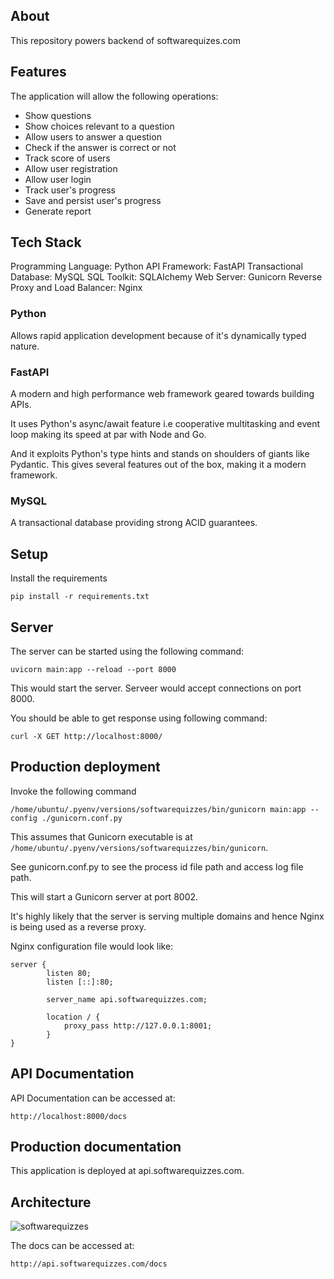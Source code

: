 ## About

This repository powers backend of softwarequizes.com

## Features

The application will allow the following operations:
- Show questions
- Show choices relevant to a question
- Allow users to answer a question
- Check if the answer is correct or not
- Track score of users
- Allow user registration
- Allow user login
- Track user's progress
- Save and persist user's progress
- Generate report

## Tech Stack

Programming Language: Python
API Framework: FastAPI
Transactional Database: MySQL
SQL Toolkit: SQLAlchemy
Web Server: Gunicorn
Reverse Proxy and Load Balancer: Nginx

### Python

Allows rapid application development because of it's dynamically typed nature.

### FastAPI

A modern and high performance web framework geared towards building APIs.

It uses Python's async/await feature i.e cooperative multitasking and event loop making its speed at par with Node and Go.

And it exploits Python's type hints and stands on shoulders of giants like Pydantic. This gives several features out of the box, making it a modern framework.

### MySQL

A transactional database providing strong ACID guarantees.

## Setup

Install the requirements

    pip install -r requirements.txt

## Server

The server can be started using the following command:

    uvicorn main:app --reload --port 8000

This would start the server. Serveer would accept connections on port 8000.

You should be able to get response using following command:

    curl -X GET http://localhost:8000/

## Production deployment

Invoke the following command

    /home/ubuntu/.pyenv/versions/softwarequizzes/bin/gunicorn main:app --config ./gunicorn.conf.py

This assumes that Gunicorn executable is at `/home/ubuntu/.pyenv/versions/softwarequizzes/bin/gunicorn`.

See gunicorn.conf.py to see the process id file path and access log file path.

This will start a Gunicorn server at port 8002.

It's highly likely that the server is serving multiple domains and hence Nginx is being used as a reverse proxy.

Nginx configuration file would look like:

    server {
            listen 80;
            listen [::]:80;

            server_name api.softwarequizzes.com;

            location / {
                proxy_pass http://127.0.0.1:8001;
            }
    }

## API Documentation

API Documentation can be accessed at:

    http://localhost:8000/docs

## Production documentation

This application is deployed at api.softwarequizzes.com.

## Architecture

![softwarequizzes](https://github.com/akshar-raaj/softwarequizzes/assets/889120/d08399b8-8c3f-4cff-9c8c-cae80d06b75d)


The docs can be accessed at:

    http://api.softwarequizzes.com/docs
